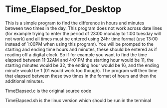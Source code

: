 # Time_Elapsed_for_Desktop
  This is a simple program to find the difference in hours and minutes between two times in the day. This program does not work 
across date lines (for example trying to enter the period of 23:00 monday to 1:00 tuesday will not work) and all times must be 
entered using 24hr time format (use 13:00 instead of 1:00PM when using this program). You will be promped to the starting and
ending time hours and minutes, these should be entered as if reading off a digital clock. So if for example you want to find
the time elapsed between 11:32AM and 4:01PM the starting hour would be 11, the starting minutes would be 32, the ending hour 
would be 16, and the ending minute would be 1 (01 would work too though). The program will then time that elapsed between these
two times in the format of hours and then the additional minutes. 


TimeElapsed.c is the original source code

TimeElapsed.sh is the linux version which should be run in the terminal
